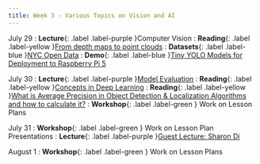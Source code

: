 ```yaml
---
title: Week 3 - Various Topics on Vision and AI
---
```


July 29
: **Lecture**{: .label .label-purple }Computer Vision
  : **Reading**{: .label .label-yellow }[From depth maps to point clouds](https://medium.com/yodayoda/from-depth-map-to-point-cloud-7473721d3f )
  : **Datasets**{: .label .label-blue }[NYC Open Data](https://data.cityofnewyork.us/Transportation/Automated-Traffic-Volume-Counts/7ym2-wayt/about_data )
  : **Demo**{: .label .label-blue }[Tiny YOLO Models for Deployment to Raspberry Pi 5](https://github.com/mkturkcan/yolov0)

July 30
: **Lecture**{: .label .label-purple }[Model Evaluation](#)
  : **Reading**{: .label .label-yellow }[Concepts in Deep Learning](https://drive.google.com/file/d/18Qt7eIgb_VKepUzsQlzW9hBCYPAb-85k/view?usp=drive_link)
    : **Reading**{: .label .label-yellow }[What is Average Precision in Object Detection & Localization Algorithms and how to calculate it?](https://towardsdatascience.com/what-is-average-precision-in-object-detection-localization-algorithms-and-how-to-calculate-it-3f330efe697b)
: **Workshop**{: .label .label-green } Work on Lesson Plans

July 31
: **Workshop**{: .label .label-green } Work on Lesson Plan Presentations
: **Lecture**{: .label .label-purple }[Guest Lecture: Sharon Di](https://www.engineering.columbia.edu/faculty-staff/directory/sharon-di)

August 1
: **Workshop**{: .label .label-green } Work on Lesson Plans
